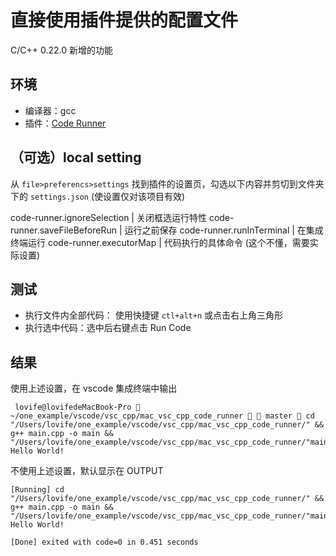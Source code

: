 # 直接使用插件提供的配置文件

C/C++ 0.22.0 新增的功能

## 环境

- 编译器：gcc
- 插件：[Code Runner](https://marketplace.visualstudio.com/items?itemName=formulahendry.code-runner)

## （可选）local setting

从 `file>preferencs>settings` 找到插件的设置页，勾选以下内容并剪切到文件夹下的 `settings.json` (使设置仅对该项目有效)

code-runner.ignoreSelection | 关闭框选运行特性
code-runner.saveFileBeforeRun | 运行之前保存
code-runner.runInTerminal | 在集成终端运行
code-runner.executorMap | 代码执行的具体命令 (这个不懂，需要实际设置)

## 测试

- 执行文件内全部代码： 使用快捷键 `ctl+alt+n` 或点击右上角三角形
- 执行选中代码：选中后右键点击 Run Code

## 结果

使用上述设置，在 vscode 集成终端中输出

```text
 lovife@lovifedeMacBook-Pro  ~/one_example/vscode/vsc_cpp/mac_vsc_cpp_code_runner   master  cd "/Users/lovife/one_example/vscode/vsc_cpp/mac_vsc_cpp_code_runner/" && g++ main.cpp -o main && "/Users/lovife/one_example/vscode/vsc_cpp/mac_vsc_cpp_code_runner/"main
Hello World!
```

不使用上述设置，默认显示在 OUTPUT

```text
[Running] cd "/Users/lovife/one_example/vscode/vsc_cpp/mac_vsc_cpp_code_runner/" && g++ main.cpp -o main && "/Users/lovife/one_example/vscode/vsc_cpp/mac_vsc_cpp_code_runner/"main
Hello World!

[Done] exited with code=0 in 0.451 seconds
```
